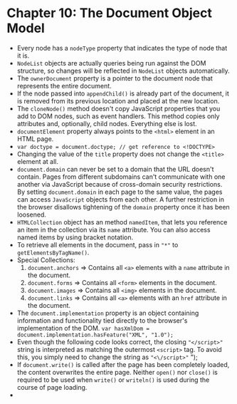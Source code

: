 # Chapter 10: The Document Object Model

* Every node has a `nodeType` property that indicates the type of node that it is.
* `NodeList` objects are actually queries being run against the DOM structure, so changes will be reflected in `NodeList` objects automatically.
* The `ownerDocument` property is a pointer to the document node that represents the entire document.
* If the node passed into `appendChild()` is already part of the document, it is removed from its previous location and placed at the new location.
* The `cloneNode()` method doesn't copy JavaScript properties that you add to DOM nodes, such as event handlers. This method copies only attributes and, optionally, child nodes. Everything else is lost.
* `documentElement` property always points to the `<html>` element in an HTML page.
* `var doctype = document.doctype; // get reference to <!DOCTYPE>`
* Changing the value of the `title` property does not change the `<title>` element at all.
* `document.domain` can never be set to a domain that the URL doesn't contain. Pages from different subdomains can't communicate with one another via JavaScript because of cross-domain security restrictions. By setting `document.domain` in each page to the same value, the pages can access `JavaScript` objects from each other. A further restriction in the browser disallows tightening of the `domain` property once it has been loosened.
* `HTMLCollection` object has an method `namedItem`, that lets you reference an item in the collection via its `name` attribute. You can also access named items by using bracket notation.
* To retrieve all elements in the document, pass in `"*"` to `getElementsByTagName()`.
* Special Collections:
  1. `document.anchors` => Contains all `<a>` elements with a `name` attribute in the document.
  2. `document.forms` => Contains all `<form>` elements in the document.
  3. `document.images` => Contains all `<img>` elements in the document.
  4. `document.links` => Contains all `<a>` elements with an `href` attribute in the document.
* The `document.implementation` property is an object containing information and functionality tied directly to the browser's implementation of the DOM. `var hasXmlDom = document.implementation.hasFeature("XML", "1.0");`
* Even though the following code looks correct, the closing `"</script>"` string is interpreted as matching the outermost `<script>` tag. To avoid this, you simply need to change the string as `"<\/script>"`
      <html>
      <head></head>
      <body>
        <script type="text/javascript">
          document.write("<script></script>");
        </script>
      </body>
      </html>
* If `document.write()` is called after the page has been completely loaded, the content overwrites the entire page. Neither `open()` nor `close()` is required to be used when `write()` or `writeln()` is used during the course of page loading.
* 
